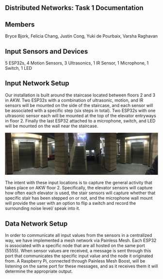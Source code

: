 ## Distributed Networks: Task 1 Documentation

## Members

Bryce Bjork,
Felicia Chang,
Justin Cong,
Yuki de Pourbaix,
Varsha Raghavan

## Input Sensors and Devices

5 ESP32s,
4 Motion Sensors,
3 Ultrasonics,
1 IR Sensor,
1 Microphone,
1 Switch,
1 LED

## Input Network Setup

Our installation is built around the staircase located between floors 2 and 3 in AKW. Two ESP32s with a combination of ultrasonic, motion, and IR sensors will be mounted on the side of the staircase, and each sensor will be associated with a specific step (six steps in total). Two ESP32s with one ultrasonic sensor each will be mounted at the top of the elevator entryways in floor 2. Finally the last ESP32 attached to a microphone, switch, and LED will be mounted on the wall near the staircase.

![](74574881_521925495201015_2115199104685441024_n.jpg)

The intent with these input locations is to capture the general activity that takes place on AKW floor 2. Specifically, the elevator sensors will capture how often each elevator is used, the stair sensors will capture whether that specific stair has been stepped on or not, and the microphone wall mount will provide the user with an option to flip a switch and record the surrounding noise level/ speak into it.  

## Data Network Setup

In order to communicate all input values from the sensors in a centralized way, we have implemented a mesh network via Painless Mesh. Each ESP32 is associated with a specific node that are all hosted on the same port (5555). When sensor values are received, a message is sent through this port that communicates the specific input value and the node it originated from. A Raspberry Pi, connected through Painless Mesh Boost, will be listening on the same port for these messages, and as it receives them it will determine the appropriate output.


